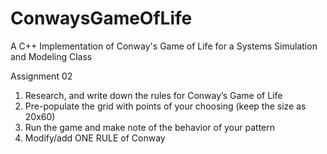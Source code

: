 # ConwaysGameOfLife
A C++ Implementation of Conway's Game of Life for a Systems Simulation and Modeling Class

Assignment 02
1.	Research, and write down the rules for Conway’s Game of Life
2.	Pre-populate the grid with points of your choosing (keep the size as 20x60)
3.	Run the game and make note of the behavior of your pattern
4.	Modify/add ONE RULE of Conway
